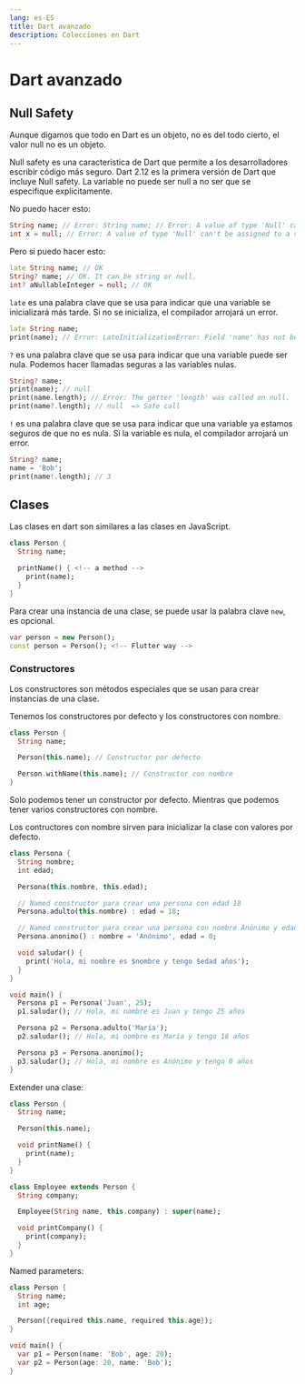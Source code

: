 ```yaml
---
lang: es-ES
title: Dart avanzado
description: Colecciones en Dart
---
```


# Dart avanzado

## Null Safety

Aunque digamos que todo en Dart es un objeto, no es del todo cierto, el valor null no es un objeto.

Null safety es una característica de Dart que permite a los desarrolladores escribir código más seguro. Dart 2.12 es la primera versión de Dart que incluye Null safety. La variable no puede ser null a no ser que se especifique explícitamente.

No puedo hacer esto:

```dart
String name; // Error: String name; // Error: A value of type 'Null' can't be assigned to a variable of type 'String'.
int x = null; // Error: A value of type 'Null' can't be assigned to a variable of type 'int'.
```

Pero si puedo hacer esto:

```dart
late String name; // OK
String? name; // OK. It can be string or null.
int? aNullableInteger = null; // OK
```

`late` es una palabra clave que se usa para indicar que una variable se inicializará más tarde. Si no se inicializa, el compilador arrojará un error.

```dart
late String name;
print(name); // Error: LateInitializationError: Field 'name' has not been initialized.
```

`?` es una palabra clave que se usa para indicar que una variable puede ser nula. Podemos hacer llamadas seguras a las variables nulas.

```dart
String? name;
print(name); // null
print(name.length); // Error: The getter 'length' was called on null.
print(name?.length); // null  => Safe call
```

`!` es una palabra clave que se usa para indicar que una variable ya estamos seguros de que no es nula. Si la variable es nula, el compilador arrojará un error.

```dart
String? name;
name = 'Bob';
print(name!.length); // 3
```

## Clases

Las clases en dart son similares a las clases en JavaScript.

```dart
class Person {
  String name;

  printName() { <!-- a method -->
    print(name);
  }
}
```

Para crear una instancia de una clase, se puede usar la palabra clave `new`, es opcional.

```dart
var person = new Person();
const person = Person(); <!-- Flutter way -->
```

### Constructores

Los constructores son métodos especiales que se usan para crear instancias de una clase.

Tenemos los constructores por defecto y los constructores con nombre.

```dart
class Person {
  String name;

  Person(this.name); // Constructor por defecto

  Person.withName(this.name); // Constructor con nombre
}
```

Solo podemos tener un constructor por defecto. Mientras que podemos tener varios constructores con nombre.

Los contructores con nombre sirven para inicializar la clase con valores por defecto.

```dart
class Persona {
  String nombre;
  int edad;

  Persona(this.nombre, this.edad);

  // Named constructor para crear una persona con edad 18
  Persona.adulto(this.nombre) : edad = 18;

  // Named constructor para crear una persona con nombre Anónimo y edad 0
  Persona.anonimo() : nombre = 'Anónimo', edad = 0;

  void saludar() {
    print('Hola, mi nombre es $nombre y tengo $edad años');
  }
}

void main() {
  Persona p1 = Persona('Juan', 25);
  p1.saludar(); // Hola, mi nombre es Juan y tengo 25 años

  Persona p2 = Persona.adulto('María');
  p2.saludar(); // Hola, mi nombre es María y tengo 18 años

  Persona p3 = Persona.anonimo();
  p3.saludar(); // Hola, mi nombre es Anónimo y tengo 0 años
}
```

Extender una clase:

```dart
class Person {
  String name;

  Person(this.name);

  void printName() {
    print(name);
  }
}

class Employee extends Person {
  String company;

  Employee(String name, this.company) : super(name);

  void printCompany() {
    print(company);
  }
}
```

Named parameters:

```dart
class Person {
  String name;
  int age;

  Person({required this.name, required this.age});
}

void main() {
  var p1 = Person(name: 'Bob', age: 20);
  var p2 = Person(age: 20, name: 'Bob');
}
```

